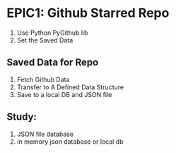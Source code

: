 # EPIC1: Github Starred Repo 

1. Use Python PyGithub lib
2. Set the Saved Data


## Saved Data for Repo

1. Fetch Github Data
2. Transfer to A Defined Data Structure
3. Save to a local DB and JSON file


## Study:

1. JSON file database
2. in memory json database or local db

